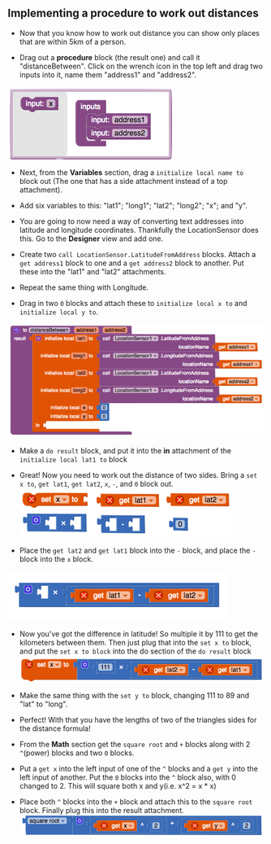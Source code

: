 ## Implementing a procedure to work out distances

+ Now that you know how to work out distance you can show only places that are within 5km of a person.

+ Drag out a **procedure** block (the result one) and call it "distanceBetween". Click on the wrench icon in the top left and drag two inputs into it, name them "address1" and "address2".

![](images/addingInputsToProcedure.png)

+ Next, from the **Variables** section, drag a `initialize local name to` block out (The one that has a side attachment instead of a top attachment).

+ Add six variables to this: "lat1"; "long1";  "lat2"; "long2"; "x"; and "y".

+ You are going to now need a way of converting text addresses into latitude and longitude coordinates. Thankfully the LocationSensor does this. Go to the **Designer** view and add one.

+ Create two `call LocationSensor.LatitudeFromAddress` blocks. Attach a `get address1` block to one and a `get address2` block to another. Put these into the "lat1" and "lat2" attachments.

+ Repeat the same thing with Longitude.

+ Drag in two `0` blocks and attach these to `initialize local x to` and `initialize local y to`.

![](images/initializingVaribles.png)

+ Make a `do result` block, and put it into the **in** attachment of the `initialize local lat1 to` block

+ Great! Now you need to work out the distance of two sides. Bring a `set x to`, `get lat1`, `get lat2`, `x`, `-`, and `0` block out.
![](images/collectionOfBlocks.png)

+ Place the `get lat2` and `get lat1` block into the `-` block, and place the `-` block into the `x` block.

![](images/settingUpLatitudeApprox.png)

+ Now you’ve got the difference in latitude! So multiple it by 111 to get the kilometers between them. Then just plug that into the `set x to` block, and put the `set x to block` into the do section of the `do result` block
![](images/latitudeDifferenceToKilometers.png)

+ Make the same thing with the `set y to` block, changing 111 to 89 and "lat" to "long".

+ Perfect! With that you have the lengths of two of the triangles sides for the distance formula!

+ From the **Math** section get the `square root` and `+` blocks along with 2 `^`(power) blocks and two `0` blocks.

+ Put a `get x` into the left input of one of the `^` blocks and a `get y` into the left input of another. Put the `0` blocks into the `^` block also, with 0 changed to 2. This will square both x and y(i.e. x^2 = x * x)

+ Place both `^` blocks into the `+` block and attach this to the `square root` block. Finally plug this into the result attachment.
![](images/preformingPythagorasTheorem.png)
